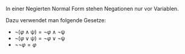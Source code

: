 In einer Negierten Normal Form stehen Negationen nur vor Variablen.

Dazu verwendet man folgende Gesetze:

- $\neg(\varphi \land \uppsi) = \neg \varphi \land \neg \uppsi$
- $\neg(\varphi \lor \uppsi) = \neg \varphi \lor \neg \uppsi$
- $\neg \neg \varphi = \varphi$
